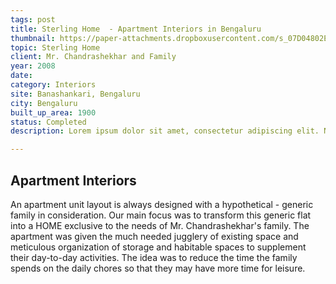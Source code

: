 ```yaml
---
tags: post
title: Sterling Home  - Apartment Interiors in Bengaluru
thumbnail: https://paper-attachments.dropboxusercontent.com/s_07D04802E803BB01CDA78D50D9EC6F6733A57E336FEC2410ED626AB53C6207D2_1729259786414_3540.jpg
topic: Sterling Home
client: Mr. Chandrashekhar and Family
year: 2008
date:
category: Interiors
site: Banashankari, Bengaluru
city: Bengaluru
built_up_area: 1900
status: Completed
description: Lorem ipsum dolor sit amet, consectetur adipiscing elit. Nullam ultricies interdum tortor, sit amet gravida ipsum fermentum ut. Aenean sagittis metus justo, at vestibulum elit malesuada a. Suspendisse dictum, sapien eu tincidunt convallis, elit urna rhoncus leo, ac fermentum lorem libero in magna. Integer scelerisque odio et convallis faucibus.

---
```


## Apartment Interiors

An apartment unit layout is always designed with a hypothetical - generic family in consideration. Our main focus was to transform this generic flat into a HOME exclusive to the needs of Mr. Chandrashekhar's family. The apartment was given the much needed jugglery of existing space and meticulous organization of storage and habitable spaces to supplement their day-to-day activities. The idea was to reduce the time the family spends on the daily chores so that they may have more time for leisure.

